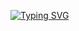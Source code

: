 [![Typing SVG](https://readme-typing-svg.herokuapp.com?font=Fira+Code&pause=1000&width=435&lines=Hi+there%2C+I'm+Igor)](https://git.io/typing-svg)

